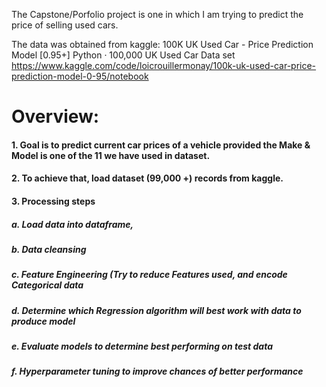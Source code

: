 The Capstone/Porfolio project is one in which I am trying to predict the price of selling used cars.

The data was obtained from kaggle:
100K UK Used Car - Price Prediction Model [0.95+] Python · 100,000 UK Used Car Data set https://www.kaggle.com/code/loicrouillermonay/100k-uk-used-car-price-prediction-model-0-95/notebook

# Overview:

#### 1. Goal is to predict current car prices of a vehicle provided the Make & Model is one of the 11 we have used in dataset.  

#### 2. To achieve that, load dataset (99,000 +) records from kaggle.

#### 3. Processing steps
#####    a. Load data into dataframe,
#####    b. Data cleansing
#####    c. Feature Engineering (Try to reduce Features used, and encode Categorical data
#####    d. Determine which Regression algorithm will best work with data to produce model
#####    e. Evaluate models to determine best performing on test data
#####    f. Hyperparameter tuning to improve chances of better performance
